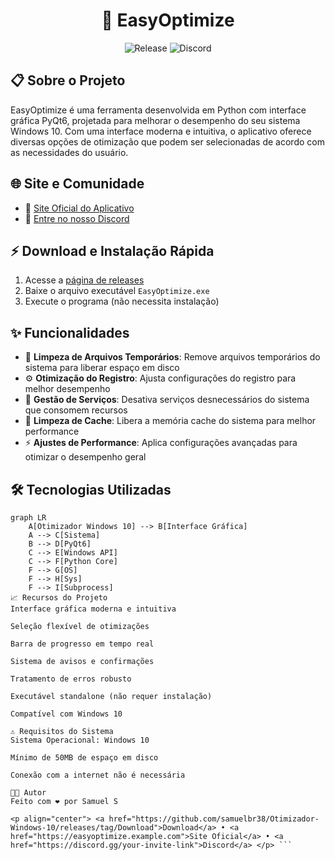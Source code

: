 <h1 align="center">
  🚀 EasyOptimize
</h1>

<p align="center">
  <img src="https://img.shields.io/github/v/release/samuelbr38/Otimizador-Windows-10" alt="Release"> 
  <img src="https://img.shields.io/discord/your-discord-server-id?label=Discord" alt="Discord">
</p>

## 📋 Sobre o Projeto

EasyOptimize é uma ferramenta desenvolvida em Python com interface gráfica PyQt6, projetada para melhorar o desempenho do seu sistema Windows 10. Com uma interface moderna e intuitiva, o aplicativo oferece diversas opções de otimização que podem ser selecionadas de acordo com as necessidades do usuário.

## 🌐 Site e Comunidade

- 🔗 [Site Oficial do Aplicativo](https://easyoptimize.example.com)
- 💬 [Entre no nosso Discord](https://discord.gg/your-invite-link)

## ⚡ Download e Instalação Rápida

1. Acesse a [página de releases](https://github.com/samuelbr38/Otimizador-Windows-10/releases/tag/Download)
2. Baixe o arquivo executável `EasyOptimize.exe`
3. Execute o programa (não necessita instalação)

## ✨ Funcionalidades

- 🧹 **Limpeza de Arquivos Temporários**: Remove arquivos temporários do sistema para liberar espaço em disco
- ⚙️ **Otimização do Registro**: Ajusta configurações do registro para melhor desempenho
- 🔄 **Gestão de Serviços**: Desativa serviços desnecessários do sistema que consomem recursos
- 💾 **Limpeza de Cache**: Libera a memória cache do sistema para melhor performance
- ⚡ **Ajustes de Performance**: Aplica configurações avançadas para otimizar o desempenho geral

## 🛠️ Tecnologias Utilizadas

```mermaid
graph LR
    A[Otimizador Windows 10] --> B[Interface Gráfica]
    A --> C[Sistema]
    B --> D[PyQt6]
    C --> E[Windows API]
    C --> F[Python Core]
    F --> G[OS]
    F --> H[Sys]
    F --> I[Subprocess]
📈 Recursos do Projeto
Interface gráfica moderna e intuitiva

Seleção flexível de otimizações

Barra de progresso em tempo real

Sistema de avisos e confirmações

Tratamento de erros robusto

Executável standalone (não requer instalação)

Compatível com Windows 10

⚠️ Requisitos do Sistema
Sistema Operacional: Windows 10

Mínimo de 50MB de espaço em disco

Conexão com a internet não é necessária

👨‍💻 Autor
Feito com ❤️ por Samuel S

<p align="center"> <a href="https://github.com/samuelbr38/Otimizador-Windows-10/releases/tag/Download">Download</a> • <a href="https://easyoptimize.example.com">Site Oficial</a> • <a href="https://discord.gg/your-invite-link">Discord</a> </p> ```
